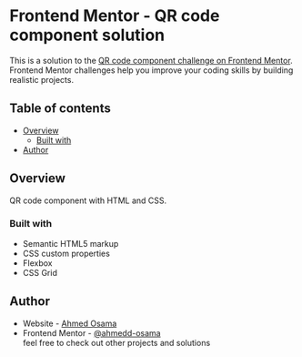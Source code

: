 # Frontend Mentor - QR code component solution

This is a solution to the [QR code component challenge on Frontend Mentor](https://www.frontendmentor.io/challenges/qr-code-component-iux_sIO_H). Frontend Mentor challenges help you improve your coding skills by building realistic projects. 

## Table of contents

- [Overview](#overview)
  - [Built with](#built-with)
- [Author](#author)

## Overview
QR code component with HTML and CSS.   
### Built with

- Semantic HTML5 markup   
- CSS custom properties   
- Flexbox   
- CSS Grid   

## Author

- Website - [Ahmed Osama](https://www.https://github.com/ahmedd-osama)   
- Frontend Mentor - [@ahmedd-osama](https://www.frontendmentor.io/profile/ahmedd-osama)   
feel free to check out other projects and solutions

